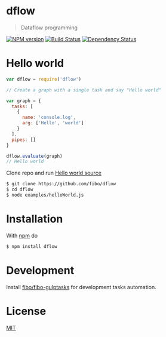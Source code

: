 # dflow

> Dataflow programming

[![NPM version](https://badge.fury.io/js/dflow.png)](http://badge.fury.io/js/dflow) [![Build Status](https://travis-ci.org//dflow.png?branch=master)](https://travis-ci.org//dflow.png?branch=master) [![Dependency Status](https://gemnasium.com//dflow.png)](https://gemnasium.com//dflow)

# Hello world

```js
var dflow = require('dflow')

// Create a graph with a single task and say "Hello world"

var graph = {
  tasks: [
    {
      name: 'console.log',
      arg: ['Hello', 'world']
    }
  ],
  pipes: []
}

dflow.evaluate(graph)
// Hello world
```

Clone repo and run [Hello world source](https://github.com/fibo/dflow/blob/master/examples/helloWorld.js)

```bash
$ git clone https://github.com/fibo/dflow
$ cd dflow
$ node examples/helloWorld.js
```

# Installation

With [npm](https://npmjs.org/) do

```bash
$ npm install dflow
```

# Development

Install [fibo/fibo-gulptasks][1] for development tasks automation.

# License

[MIT][2]

[1]: https://github.com/fibo/fibo-gulptasks
[2]: http://fibo.mit-license.org/

